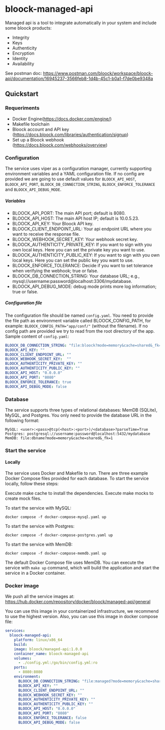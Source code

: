 # bloock-managed-api

Managed api is a tool to integrate automatically in your system and include some bloock products:

- Integrity
- Keys
- Authenticity
- Encryption
- Identity
- Availability

See postman doc: https://www.postman.com/bloock/workspace/bloock-api/documentation/16945237-3566feb8-1d4b-45c1-b0a1-f7de0be9348a

## Quickstart

### Requeriments

- Docker Engine(https://docs.docker.com/engine/)
- Makefile toolchain
- Bloock account and API key (https://docs.bloock.com/libraries/authentication/signup)
- Set up a Bloock webhook (https://docs.bloock.com/webhooks/overview)

### Configuration

The service uses viper as a configuration manager, currently supporting environment variables and a YAML configuration file. If no config are provided
we are going to use default values for `BLOOCK_API_HOST`, `BLOOCK_API_PORT`, `BLOOCK_DB_CONNECTION_STRING`, `BLOOCK_ENFORCE_TOLERANCE` and `BLOOCK_API_DEBUG_MODE`.
##### Variables

- BLOOCK_API_PORT: The main API port; default is 8080.
- BLOOCK_API_HOST: The main API host IP; default is 10.0.5.23.
- BLOOCK_API_KEY: Your Bloock API key.
- BLOOCK_CLIENT_ENDPOINT_URL: Your api endpoint URL where you want to receive the response file.
- BLOOCK_WEBHOOK_SECRET_KEY: Your webhook secret key.
- BLOOCK_AUTHENTICITY_PRIVATE_KEY: If you want to sign with you own local keys. Here you can set the private key you want to use.
- BLOOCK_AUTHENTICITY_PUBLIC_KEY: If you want to sign with you own local keys. Here you can set the public key you want to use.
- BLOOCK_ENFORCE_TOLERANCE: Decide if you want to set tolerance when verifying the webhook; true or false.
- BLOOCK_DB_CONNECTION_STRING: Your database URL; e.g., mysql://username:password@localhost:3306/mydatabase.
- BLOOCK_API_DEBUG_MODE: debug mode prints more log information; true or false.

##### Configuration file

The configuration file should be named `config.yaml`. You need to provide the file path as environment variable called BLOOCK_CONFIG_PATH, for example: `BLOOCK_CONFIG_PATH="app/conf/"` (without the filename).
If no config path are provided we try to read from the root directory of the app.
Sample content of `config.yaml`:

```yaml
BLOOCK_DB_CONNECTION_STRING: "file:bloock?mode=memory&cache=shared&_fk=1"
BLOOCK_API_KEY: ""
BLOOCK_CLIENT_ENDPOINT_URL: ""
BLOOCK_WEBHOOK_SECRET_KEY:  ""
BLOOCK_AUTHENTICITY_PRIVATE_KEY: ""
BLOOCK_AUTHENTICITY_PUBLIC_KEY: ""
BLOOCK_API_HOST: "0.0.0.0"
BLOOCK_API_PORT: "8080"
BLOOCK_ENFORCE_TOLERANCE: true
BLOOCK_API_DEBUG_MODE: false
```

### Database
The service supports three types of relational databases: MemDB (SQLite), MySQL, and Postgres. You only need to provide the database URL in the following format:

````
MySQL: <user>:<pass>@tcp(<host>:<port>)/<database>?parseTime=True
Postgres: postgresql://username:password@localhost:5432/mydatabase
MemDB: file:dbname?mode=memory&cache=shared&_fk=1
````

### Start the service

#### Locally
The service uses Docker and Makefile to run. There are three example Docker Compose files provided for each database. To start the service locally, follow these steps:

Execute make cache to install the dependencies.
Execute make mocks to create mock files.

To start the service with MySQL:
```
docker compose -f docker-compose-mysql.yaml up
```

To start the service with Postgres:
```
docker compose -f docker-compose-postgres.yaml up
```
To start the service with MemDB:
```
docker compose -f docker-compose-memdb.yaml up
```
The default Docker Compose file uses MemDB. You can execute the service with `make up` command, which will build the application and start the service in a Docker container.

### Docker image
We push all the service images at: https://hub.docker.com/repository/docker/bloock/managed-api/general

You can use this image in your containerized infrastructure, we recommend to use the highest version.
Also, you can use this image in docker compose file:
```yaml
services:
  bloock-managed-api:
    platform: linux/x86_64
    build:
    image: bloock/managed-api:1.0.0
    container_name: bloock-managed-api
    volumes:
      - ./config.yml:/go/bin/config.yml:ro
    ports:
      - 8080:8080
    environment:
      BLOOCK_DB_CONNECTION_STRING: "file:managed?mode=memory&cache=shared&_fk=1"
      BLOOCK_API_KEY: ""
      BLOOCK_CLIENT_ENDPOINT_URL: ""
      BLOOCK_WEBHOOK_SECRET_KEY: ""
      BLOOCK_AUTHENTICITY_PRIVATE_KEY: ""
      BLOOCK_AUTHENTICITY_PUBLIC_KEY: ""
      BLOOCK_API_HOST: "0.0.0.0"
      BLOOCK_API_PORT: "8080"
      BLOOCK_ENFORCE_TOLERANCE: false
      BLOOCK_API_DEBUG_MODE: false

```
